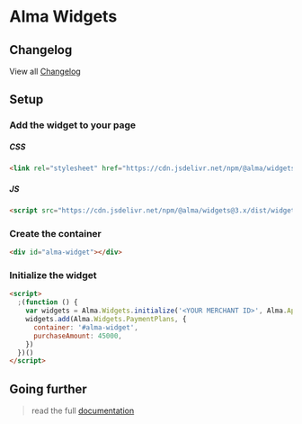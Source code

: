 # Alma Widgets

## Changelog 

View all [Changelog](https://github.com/alma/widgets/releases)

## Setup

### Add the widget to your page

##### CSS

```html
<link rel="stylesheet" href="https://cdn.jsdelivr.net/npm/@alma/widgets@3.x/dist/widgets.min.css" />
```

##### JS

```html
<script src="https://cdn.jsdelivr.net/npm/@alma/widgets@3.x/dist/widgets.umd.js"></script>
```

### Create the container

```html
<div id="alma-widget"></div>
```

### Initialize the widget

```html
<script>
  ;(function () {
    var widgets = Alma.Widgets.initialize('<YOUR MERCHANT ID>', Alma.ApiMode.LIVE)
    widgets.add(Alma.Widgets.PaymentPlans, {
      container: '#alma-widget',
      purchaseAmount: 45000,
    })
  })()
</script>
```

## Going further

> read the full [documentation](./documentation.md)
